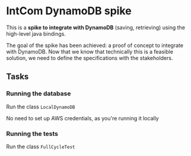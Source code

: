 # IntCom DynamoDB spike

This is a **spike to integrate with DynamoDB** (saving, retrieving) using the high-level java bindings.

The goal of the spike has been achieved: a proof of concept to integrate with DynamoDB.
Now that we know that technically this is a feasible solution, we need to define the
specifications with the stakeholders.

## Tasks

### Running the database

Run the class `LocalDynamoDB`

No need to set up AWS credentials, as you're running it locally

### Running the tests

Run the class `FullCycleTest`

